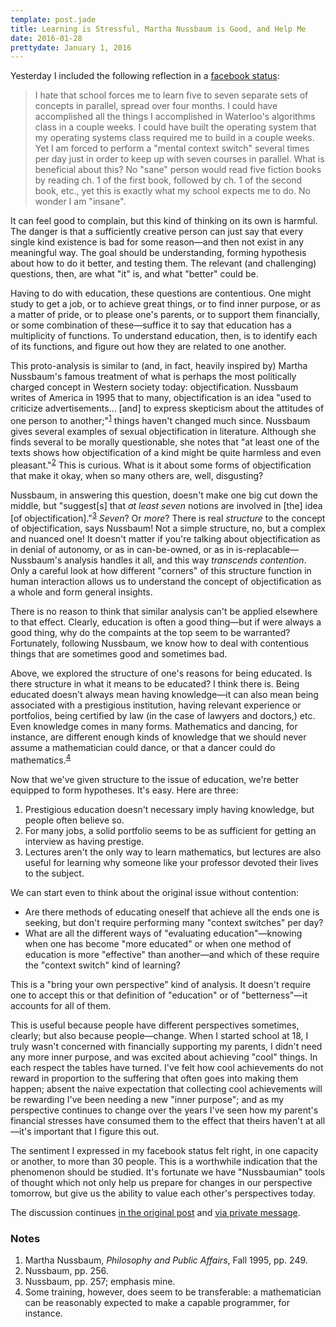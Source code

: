 ```yaml
---
template: post.jade
title: Learning is Stressful, Martha Nussbaum is Good, and Help Me
date: 2016-01-28
prettydate: January 1, 2016
---
```


Yesterday I included the following reflection in a [facebook
status](https://www.facebook.com/srcreigh/posts/859462034166558):

> I hate that school forces me to learn five to seven separate sets of concepts in
> parallel, spread over four months. I could have accomplished all the things I
> accomplished in Waterloo's algorithms class in a couple weeks. I could have
> built the operating system that my operating systems class required me to build
> in a couple weeks. Yet I am forced to perform a "mental context switch" several
> times per day just in order to keep up with seven courses in parallel. What is
> beneficial about this? No "sane" person would read five fiction books by reading
> ch. 1 of the first book, followed by ch. 1 of the second book, etc., yet this is
> exactly what my school expects me to do. No wonder I am "insane".

It can feel good to complain, but this kind of thinking on its own is harmful.
The danger is that a sufficiently creative person can just say that every single
kind existence is bad for some reason&mdash;and then not exist in any meaningful
way.  The goal should be understanding, forming hypothesis about how to do it
better, and testing them. The relevant (and challenging) questions, then, are
what "it" is, and what "better" could be.

Having to do with education, these questions are contentious. One might study to
get a job, or to achieve great things, or to find inner purpose, or as a matter
of pride, or to please one's parents, or to support them financially, or some
combination of these&mdash;suffice it to say that education has a multiplicity
of functions. To understand education, then, is to identify each of its
functions, and figure out how they are related to one another.

This proto-analysis is similar to (and, in fact, heavily inspired by) Martha
Nussbaum's famous treatment of what is perhaps the most politically charged
concept in Western society today: objectification. Nussbaum writes of America in
1995 that to many, objectification is an idea "used to criticize
advertisements... [and] to express skepticism about the attitudes of one person
to another;"<sup><a href="#note-1">1</a></sup> things haven't changed much
since. Nussbaum gives several examples of sexual objectification in literature.
Although she finds several to be morally questionable, she notes that "at least
one of the texts shows how objectification of a kind might be quite harmless and
even pleasant."<sup><a href="#note-2">2</a></sup> This is curious.  What is it
about some forms of objectification that make it okay, when so many others are,
well, disgusting?

Nussbaum, in answering this question, doesn't make one big cut down the middle,
but "suggest[s] that *at least seven* notions are involved in [the] idea [of
objectification]."<sup><a href="#note-3">3</a></sup> *Seven*? Or *more*? There
is real *structure* to the concept of objectification, says Nussbaum! Not a
simple structure, no, but a complex and nuanced one! It doesn't matter if
you're talking about objectification as in denial of autonomy, or as in
can-be-owned, or as in is-replacable&mdash;Nussbaum's analysis handles it all,
and this way *transcends contention*. Only a careful look at how different
"corners" of this structure function in human interaction allows us to
understand the concept of objectification as a whole and form general insights.

There is no reason to think that similar analysis can't be applied elsewhere to
that effect. Clearly, education is often a good thing&mdash;but if were always a
good thing, why do the compaints at the top seem to be warranted?  Fortunately,
following Nussbaum, we know how to deal with contentious things that are
sometimes good and sometimes bad.

Above, we explored the structure of one's reasons for being educated. Is there
structure in what it means to be educated?  I think there is. Being educated
doesn't always mean having knowledge&mdash;it can also mean being associated
with a prestigious institution, having relevant experience or portfolios, being
certified by law (in the case of lawyers and doctors,) etc. Even knowledge comes
in many forms. Mathematics and dancing, for instance, are different enough kinds
of knowledge that we should never assume a mathematician could dance, or that a
dancer could do mathematics.<sup><a href="#note-4">4</a></sup>

Now that we've given structure to the issue of education, we're better equipped
to form hypotheses. It's easy. Here are three:

1. Prestigious education doesn't necessary imply having knowledge, but people
   often believe so.
2. For many jobs, a solid portfolio seems to be as sufficient for getting an
   interview as having prestige.
3. Lectures aren't the only way to learn mathematics, but lectures are also
   useful for learning why someone like your professor devoted their lives to
   the subject.

We can start even to think about the original issue without contention:

- Are there methods of educating oneself that achieve all the ends one is
  seeking, but don't require performing many "context switches" per day?
- What are all the different ways of "evaluating education"&mdash;knowing when
  one has become "more educated" or when one method of education is more
  "effective" than another&mdash;and which of these require the "context switch"
  kind of learning?

This is a "bring your own perspective" kind of analysis. It doesn't require one
to accept this or that definition of "education" or of "betterness"&mdash;it
accounts for all of them.

This is useful because people have different perspectives sometimes, clearly;
but also because people&mdash;change. When I started school at 18, I truly
wasn't concerned with financially supporting my parents, I didn't need any more
inner purpose, and was excited about achieving "cool" things. In each respect
the tables have turned. I've felt how cool achievements do not reward in
proportion to the suffering that often goes into making them happen; absent the
naive expectation that collecting cool achievements will be rewarding I've been
needing a new "inner purpose"; and as my perspective continues to change over
the years I've seen how my parent's financial stresses have consumed them to the
effect that theirs haven't at all&mdash;it's important that I figure this out.

The sentiment I expressed in my facebook status felt right, in one capacity or
another, to more than 30 people. This is a worthwhile indication that the
phenomenon should be studied. It's fortunate we have "Nussbaumian" tools of
thought which not only help us prepare for changes in our perspective tomorrow,
but give us the ability to value each other's perspectives today.

The discussion continues [in the original
post](https://www.facebook.com/srcreigh/posts/859462034166558) and [via private
message](https://www.facebook.com/srcreigh).

### Notes
1. <span id="note-1">Martha Nussbaum, *Philosophy and Public Affairs*, Fall 1995, pp. 249.
   [](http://www.mit.edu/~shaslang/mprg/nussbaumO.pdf)</span>
2. <span id="note-2">Nussbaum, pp. 256.</span>
3. <span id="note-3">Nussbaum, pp. 257; emphasis mine.</span>
4. <span id="note-4">Some training, however, does seem to be transferable: a
   mathematician can be reasonably expected to make a capable programmer, for
   instance.</span>

